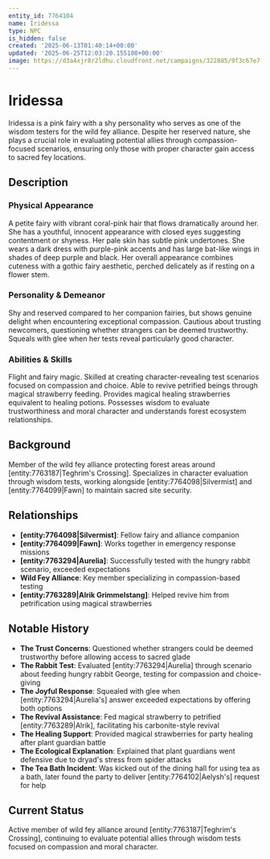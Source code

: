 ```yaml
---
entity_id: 7764104
name: Iridessa
type: NPC
is_hidden: false
created: '2025-06-13T01:40:14+00:00'
updated: '2025-06-25T12:03:20.155108+00:00'
image: https://d3a4xjr8r2ldhu.cloudfront.net/campaigns/322885/9f3c67e7-4d52-49e6-b5ed-a2abade375f0.jpg
---
```


# Iridessa

Iridessa is a pink fairy with a shy personality who serves as one of the wisdom testers for the wild fey alliance. Despite her reserved nature, she plays a crucial role in evaluating potential allies through compassion-focused scenarios, ensuring only those with proper character gain access to sacred fey locations.

## Description

### Physical Appearance

A petite fairy with vibrant coral-pink hair that flows dramatically around her. She has a youthful, innocent appearance with closed eyes suggesting contentment or shyness. Her pale skin has subtle pink undertones. She wears a dark dress with purple-pink accents and has large bat-like wings in shades of deep purple and black. Her overall appearance combines cuteness with a gothic fairy aesthetic, perched delicately as if resting on a flower stem.

### Personality & Demeanor

Shy and reserved compared to her companion fairies, but shows genuine delight when encountering exceptional compassion. Cautious about trusting newcomers, questioning whether strangers can be deemed trustworthy. Squeals with glee when her tests reveal particularly good character.

### Abilities & Skills

Flight and fairy magic. Skilled at creating character-revealing test scenarios focused on compassion and choice. Able to revive petrified beings through magical strawberry feeding. Provides magical healing strawberries equivalent to healing potions. Possesses wisdom to evaluate trustworthiness and moral character and understands forest ecosystem relationships.

## Background

Member of the wild fey alliance protecting forest areas around [entity:7763187|Teghrim's Crossing]. Specializes in character evaluation through wisdom tests, working alongside [entity:7764098|Silvermist] and [entity:7764099|Fawn] to maintain sacred site security.

## Relationships

- **[entity:7764098|Silvermist]**: Fellow fairy and alliance companion
- **[entity:7764099|Fawn]**: Works together in emergency response missions
- **[entity:7763294|Aurelia]**: Successfully tested with the hungry rabbit scenario, exceeded expectations
- **Wild Fey Alliance**: Key member specializing in compassion-based testing
- **[entity:7763289|Alrik Grimmelstang]**: Helped revive him from petrification using magical strawberries

## Notable History

- **The Trust Concerns**: Questioned whether strangers could be deemed trustworthy before allowing access to sacred glade
- **The Rabbit Test**: Evaluated [entity:7763294|Aurelia] through scenario about feeding hungry rabbit George, testing for compassion and choice-giving
- **The Joyful Response**: Squealed with glee when [entity:7763294|Aurelia's] answer exceeded expectations by offering both options
- **The Revival Assistance**: Fed magical strawberry to petrified [entity:7763289|Alrik], facilitating his carbonite-style revival
- **The Healing Support**: Provided magical strawberries for party healing after plant guardian battle
- **The Ecological Explanation**: Explained that plant guardians went defensive due to dryad's stress from spider attacks
- **The Tea Bath Incident**: Was kicked out of the dining hall for using tea as a bath, later found the party to deliver [entity:7764102|Aelysh's] request for help

## Current Status

Active member of wild fey alliance around [entity:7763187|Teghrim's Crossing], continuing to evaluate potential allies through wisdom tests focused on compassion and moral character.